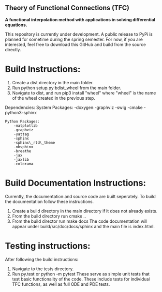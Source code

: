 ## Theory of Functional Connections (TFC)
**A functional interpolation method with applications in solving differential equations.**

This repository is currently under development. A public release to PyPi is planned for sometime during the spring semester. For now, if you are interested, feel free to download this GitHub and build from the source directly. 

# Build Instructions:
1) Create a dist directory in the main folder.
1) Run python setup.py bdist\_wheel from the main folder.
2) Navigate to dist, and run pip3 install "wheel" where "wheel" is the name of the wheel created in the previous step.

Dependencies:
	System Packages:
		-doxygen
		-graphviz
		-swig
		-cmake
		-python3-sphinx

	Python Packages:
		-matplotlib
		-graphviz
		-yattag
		-sphinx
		-sphinx\_rtd\_theme
		-nbsphinx
		-breathe
		-jax
		-jaxlib
		-colorama

# Build Documentation Instructions:
Currently, the documentation and source code are built seperately. To build the documentation follow these instructions.
1) Create a build directory in the main directory if it does not already exists.
2) From the build directory run cmake ..
3) From the build director run make docs
The code documentation will appear under build/src/doc/docs/sphinx and the main file is index.html. 

# Testing instructions:
After following the build instructions:
1) Navigate to the tests directory.
2) Run py.test or python -m pytest
These serve as simple unit tests that test basic functionality of the code. These include tests for individual TFC functions, as well as full ODE and PDE tests.
